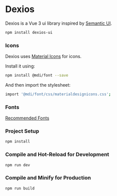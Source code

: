 # Dexios
Dexios is a Vue 3 ui library inspired by [Semantic UI](https://semantic-ui.com/).

```sh
npm install dexios-ui
```

### Icons
Dexios uses [Material Icons](https://materialdesignicons.com/) for icons.

Install it using:
```sh
npm install @mdi/font --save
```

And then import the stylesheet:
```sh
import '@mdi/font/css/materialdesignicons.css';
```

### Fonts

[Recommended Fonts](https://fonts.google.com/share?selection.family=Inter|Poppins|Source+Sans+Pro)

### Project Setup

```sh
npm install
```

### Compile and Hot-Reload for Development

```sh
npm run dev
```

### Compile and Minify for Production

```sh
npm run build
```
